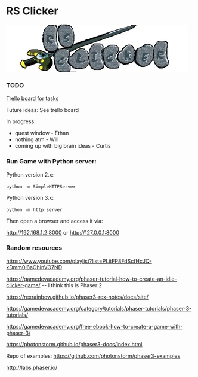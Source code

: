 # RS Clicker

![alt text](/source/assets/rsclogo.jpg "Swanky RS Clicker logo")

### TODO

[Trello board for tasks](https://trello.com/b/hJYfFDMr)

Future ideas: See trello board

In progress:
                  
* quest window - Ethan 
* nothing atm - Will
* coming up with big brain ideas - Curtis

### Run Game with Python server:

Python version 2.x:

`python -m SimpleHTTPServer`

Python version 3.x:

`python -m http.server`

Then open a browser and access it via:

http://192.168.1.2:8000 
or
http://127.0.0.1:8000

### Random resources

https://www.youtube.com/playlist?list=PLitFP8FdScfHcJQ-kDmm0i6aOhinVO7ND

https://gamedevacademy.org/phaser-tutorial-how-to-create-an-idle-clicker-game/ -- I think this is Phaser 2

https://rexrainbow.github.io/phaser3-rex-notes/docs/site/

https://gamedevacademy.org/category/tutorials/phaser-tutorials/phaser-3-tutorials/

https://gamedevacademy.org/free-ebook-how-to-create-a-game-with-phaser-3/

https://photonstorm.github.io/phaser3-docs/index.html


Repo of examples:
https://github.com/photonstorm/phaser3-examples


http://labs.phaser.io/

